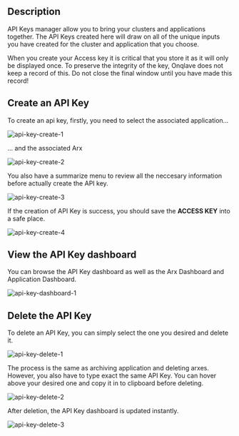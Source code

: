 
## **Description**

API Keys manager allow you to bring your clusters and applications together. The API Keys created here will draw on all of the unique inputs you have created for the cluster and application that you choose.

When you create your Access key it is critical that you store it as it will only be displayed once. To preserve the integrity of the key, Onqlave does not keep a record of this. Do not close the final window  until you have made this record!


## **Create an API Key**

To create an api key, firstly, you need to select the associated application...

![api-key-create-1](https://t36712295.p.clickup-attachments.com/t36712295/a6e379fe-ad40-4c07-8f3e-8285a834c88a/apikey.png)

... and the associated Arx

![api-key-create-2](https://t36712295.p.clickup-attachments.com/t36712295/ba089b7e-854a-431a-adda-00fce764a3ad/apikey%20(1).png)

You also have a summarize menu to review all the neccesary information before actually create the API key.

![api-key-create-3](https://t36712295.p.clickup-attachments.com/t36712295/2d92193b-7ae7-49cd-85cf-1eb39d55f474/apikey%20(2).png)

If the creation of API Key is success, you should save the **ACCESS KEY** into a safe place.

![api-key-create-4](https://t36712295.p.clickup-attachments.com/t36712295/19772020-efdc-4038-ba33-1162cb0e15a6/apikey%20(3).png)


## **View the API Key dashboard**

You can browse the API Key dashboard as well as the Arx Dashboard and Application Dashboard.

![api-key-dashboard-1](https://t36712295.p.clickup-attachments.com/t36712295/5f80b9af-4c62-47b7-a195-555f27ef58a9/apikey%20(4).png)


## **Delete the API Key** 

To delete an API Key, you can simply select the one you desired and delete it.

![api-key-delete-1](https://t36712295.p.clickup-attachments.com/t36712295/f2dae4ef-c724-481f-9083-311ffd50c77c/apikey%20(5).png)

The process is the same as archiving application and deleting arxes. However, you also have to type exact the same API Key. You can hover above your desired one and copy it in to clipboard before deleting.

![api-key-delete-2](https://t36712295.p.clickup-attachments.com/t36712295/268dbbc5-4a39-450a-9141-29c96ce30732/apikey%20(6).png)

After deletion, the API Key dashboard is updated instantly. 

![api-key-delete-3](https://t36712295.p.clickup-attachments.com/t36712295/8c8591ed-743e-4dc6-ace4-ca915331f49f/apikey%20(7).png)